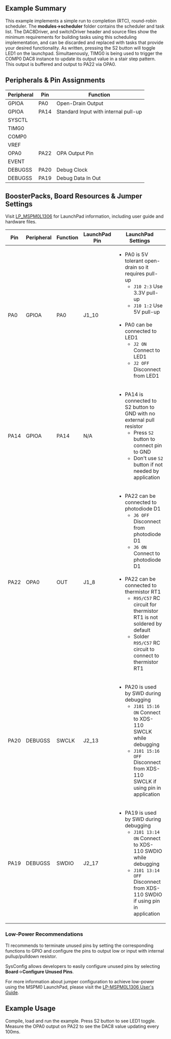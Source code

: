## Example Summary
This example implements a simple run to completion (RTC), round-robin scheduler. The **modules&rarr;scheduler** folder contains the scheduler and task list. The DAC8Driver, and switchDriver header and source files show the minimum requirements for building tasks using this scheduling implementation, and can be discarded and replaced with tasks that provide your desired functionality. As written, pressing the S2 button will toggle LED1 on the launchpad. Simultaenously, TIMG0 is being used to trigger the COMP0 DAC8 instance to update its output value in a stair step pattern. This output is buffered and output to PA22 via OPA0. 

## Peripherals & Pin Assignments

| Peripheral | Pin | Function |
| --- | --- | --- |
| GPIOA | PA0 | Open-Drain Output |
| GPIOA | PA14 | Standard Input with internal pull-up |
| SYSCTL |  |  |
| TIMG0 |  |  |
| COMP0 |  |  |
| VREF |  |  |
| OPA0 | PA22 | OPA Output Pin |
| EVENT |  |  |
| DEBUGSS | PA20 | Debug Clock |
| DEBUGSS | PA19 | Debug Data In Out |

## BoosterPacks, Board Resources & Jumper Settings

Visit [LP_MSPM0L1306](https://www.ti.com/tool/LP-MSPM0L1306) for LaunchPad information, including user guide and hardware files.

| Pin | Peripheral | Function | LaunchPad Pin | LaunchPad Settings |
| --- | --- | --- | --- | --- |
| PA0 | GPIOA | PA0 | J1_10 | <ul><li>PA0 is 5V tolerant open-drain so it requires pull-up<br><ul><li>`J10 2:3` Use 3.3V pull-up<br><li>`J10 1:2` Use 5V pull-up</ul><br><li>PA0 can be connected to LED1<br><ul><li>`J2 ON` Connect to LED1<br><li>`J2 OFF` Disconnect from LED1</ul></ul> |
| PA14 | GPIOA | PA14 | N/A | <ul><li>PA14 is connected to S2 button to GND with no external pull resistor<br><ul><li>Press `S2` button to connect pin to GND<br><li>Don't use `S2` button if not needed by application</ul></ul> |
| PA22 | OPA0 | OUT | J1_8 | <ul><li>PA22 can be connected to photodiode D1<br><ul><li>`J6 OFF` Disconnect from photodiode D1<br><li>`J6 ON` Connect to photodiode D1</ul><br><li>PA22 can be connected to thermistor RT1<br><ul><li>`R95/C57` RC circuit for thermistor RT1 is not soldered by default<br><li>Solder `R95/C57` RC circuit to connect to thermistor RT1</ul></ul> |
| PA20 | DEBUGSS | SWCLK | J2_13 | <ul><li>PA20 is used by SWD during debugging<br><ul><li>`J101 15:16 ON` Connect to XDS-110 SWCLK while debugging<br><li>`J101 15:16 OFF` Disconnect from XDS-110 SWCLK if using pin in application</ul></ul> |
| PA19 | DEBUGSS | SWDIO | J2_17 | <ul><li>PA19 is used by SWD during debugging<br><ul><li>`J101 13:14 ON` Connect to XDS-110 SWDIO while debugging<br><li>`J101 13:14 OFF` Disconnect from XDS-110 SWDIO if using pin in application</ul></ul> |

### Low-Power Recommendations
TI recommends to terminate unused pins by setting the corresponding functions to
GPIO and configure the pins to output low or input with internal
pullup/pulldown resistor.

SysConfig allows developers to easily configure unused pins by selecting **Board**→**Configure Unused Pins**.

For more information about jumper configuration to achieve low-power using the
MSPM0 LaunchPad, please visit the [LP-MSPM0L1306 User's Guide](https://www.ti.com/lit/slau869).

## Example Usage
Compile, load and run the example.
Press S2 button to see LED1 toggle.
Measure the OPA0 output on PA22 to see the DAC8 value updating every 100ms. 
